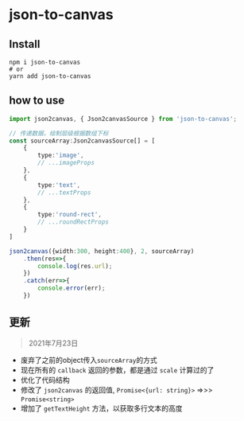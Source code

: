 # json-to-canvas

## Install
```shell
npm i json-to-canvas
# or
yarn add json-to-canvas
```

## how to use

```typescript
import json2canvas, { Json2canvasSource } from 'json-to-canvas';

// 传递数据，绘制层级根据数组下标
const sourceArray:Json2canvasSource[] = [
    {
        type:'image',
        // ...imageProps
    },
    {
        type:'text',
        // ...textProps
    },
    {
        type:'round-rect',
        // ...roundRectProps
    }
]

json2canvas({width:300, height:400}, 2, sourceArray)
    .then(res=>{
        console.log(res.url);
    })
    .catch(err=>{
        console.error(err);
    })

```

## 更新
> 2021年7月23日
- 废弃了之前的object传入`sourceArray`的方式
- 现在所有的 `callback` 返回的参数，都是通过 `scale` 计算过的了
- 优化了代码结构
- 修改了 `json2canvas` 的返回值, `Promise<{url: string}>` =>>> `Promise<string>`
- 增加了 `getTextHeight` 方法，以获取多行文本的高度
